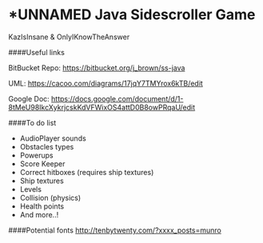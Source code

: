 # *UNNAMED Java Sidescroller Game

KazIsInsane & OnlyIKnowTheAnswer

####Useful links

BitBucket Repo: https://bitbucket.org/j_brown/ss-java

UML: https://cacoo.com/diagrams/17jqY7TMYrox6kTB/edit

Google Doc: https://docs.google.com/document/d/1-8tMeU98IkcXykrjcskKdVFWixOS4attD0B8owPRqaU/edit

####To do list

- AudioPlayer sounds
- Obstacles types
- Powerups
- Score Keeper
- Correct hitboxes (requires ship textures)
- Ship textures
- Levels
- Collision (physics)
- Health points
- And more..!


####Potential fonts
http://tenbytwenty.com/?xxxx_posts=munro
